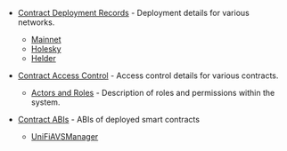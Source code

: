 - [Contract Deployment Records](contract-deployments/) - Deployment details for various networks.
  - [Mainnet](contract-deployments/mainnet.md)
  - [Holesky](contract-deployments/holesky.md)
  - [Helder](contract-deployments/helder.md)

- [Contract Access Control](contract-acl/) - Access control details for various contracts.
  - [Actors and Roles](contract-acl/actors_and_roles.md) - Description of roles and permissions within the system.

- [Contract ABIs](abis/) - ABIs of deployed smart contracts
  - [UniFiAVSManager](abis/UniFiAVSManager.json)
